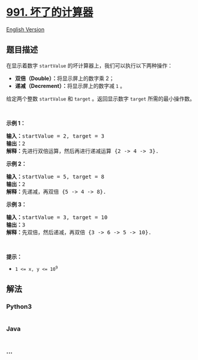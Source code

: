 # [991. 坏了的计算器](https://leetcode.cn/problems/broken-calculator)

[English Version](/solution/0900-0999/0991.Broken%20Calculator/README_EN.md)

## 题目描述

<!-- 这里写题目描述 -->

<p>在显示着数字&nbsp;<code>startValue</code>&nbsp;的坏计算器上，我们可以执行以下两种操作：</p>

<ul>
	<li><strong>双倍（Double）：</strong>将显示屏上的数字乘 2；</li>
	<li><strong>递减（Decrement）：</strong>将显示屏上的数字减 <code>1</code> 。</li>
</ul>

<p>给定两个整数&nbsp;<code>startValue</code>&nbsp;和&nbsp;<code>target</code>&nbsp;。返回显示数字&nbsp;<code>target</code>&nbsp;所需的最小操作数。</p>

<p>&nbsp;</p>

<p><strong>示例 1：</strong></p>

<pre>
<strong>输入：</strong>startValue = 2, target = 3
<strong>输出：</strong>2
<strong>解释：</strong>先进行双倍运算，然后再进行递减运算 {2 -&gt; 4 -&gt; 3}.
</pre>

<p><strong>示例 2：</strong></p>

<pre>
<strong>输入：</strong>startValue = 5, target = 8
<strong>输出：</strong>2
<strong>解释：</strong>先递减，再双倍 {5 -&gt; 4 -&gt; 8}.
</pre>

<p><strong>示例 3：</strong></p>

<pre>
<strong>输入：</strong>startValue = 3, target = 10
<strong>输出：</strong>3
<strong>解释：</strong>先双倍，然后递减，再双倍 {3 -&gt; 6 -&gt; 5 -&gt; 10}.
</pre>

<p>&nbsp;</p>

<p><strong>提示：</strong></p>

<ul>
	<li><code>1 &lt;= x, y &lt;= 10<sup>9</sup></code></li>
</ul>

## 解法

<!-- 这里可写通用的实现逻辑 -->

<!-- tabs:start -->

### **Python3**

<!-- 这里可写当前语言的特殊实现逻辑 -->

```python

```

### **Java**

<!-- 这里可写当前语言的特殊实现逻辑 -->

```java

```

### **...**

```

```

<!-- tabs:end -->
